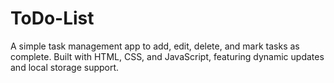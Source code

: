 # ToDo-List
A simple task management app to add, edit, delete, and mark tasks as complete. Built with HTML, CSS, and JavaScript, featuring dynamic updates and local storage support.
